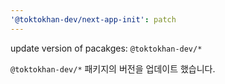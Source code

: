 ```yaml
---
'@toktokhan-dev/next-app-init': patch
---
```


update version of pacakges: `@toktokhan-dev/*`

`@toktokhan-dev/*` 패키지의 버전을 업데이트 했습니다.
